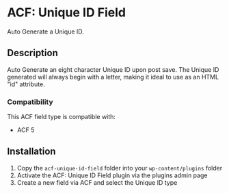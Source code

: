 # ACF: Unique ID Field

Auto Generate a Unique ID.

## Description

Auto Generate an eight character Unique ID upon post save. The Unique ID generated will always begin with a letter, making it ideal to use as an HTML "id" attribute. 

### Compatibility

This ACF field type is compatible with:
* ACF 5

## Installation

1. Copy the `acf-unique-id-field` folder into your `wp-content/plugins` folder
2. Activate the ACF: Unique ID Field plugin via the plugins admin page
3. Create a new field via ACF and select the Unique ID type
